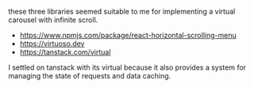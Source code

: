 these three libraries seemed suitable to me for implementing
a virtual carousel with infinite scroll.

- https://www.npmjs.com/package/react-horizontal-scrolling-menu
- https://virtuoso.dev
- https://tanstack.com/virtual

I settled on tanstack with its virtual because it also provides
a system for managing the state of requests and data caching.